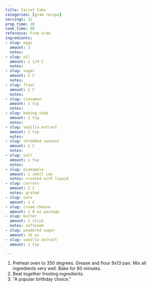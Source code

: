 ```yaml
---
title: Carrot Cake
categories: [gram recipe]
servings: 12
prep_time: 10
cook_time: 60
reference: From Gram
ingredients:
- slug: eggs
  amount: 3
  notes:
- slug: oil
  amount: 1 1/4 C
  notes:
- slug: sugar
  amount: 2 C
  notes:
- slug: flour
  amount: 2 C
  notes:
- slug: cinnamon
  amount: 1 tsp
  notes:
- slug: baking soda
  amount: 2 tsp
  notes:
- slug: vanilla extract
  amount: 2 tsp
  notes:
- slug: shredded coconut
  amount: 2 C
  notes:
- slug: salt
  amount: 1 tsp
  notes:
- slug: pineapple
  amount: 1 small can
  notes: crushed with liquid
- slug: carrots
  amount: 2 C
  notes: grated
- slug: nuts
  amount: 1 C
- slug: cream cheese
  amount: 1 8 oz package
- slug: butter
  amount: 1 stick
  notes: softened
- slug: powdered sugar
  amount: 16 oz
- slug: vanilla extract
  amount: 2 tsp

---
```




1. Preheat oven to 350 degrees. Grease and flour 9x13 pan. Mix all ingredients very well. Bake for 60 minutes. 
2. Beat together frosting ingredients.
3. "A popular birthday choice."
